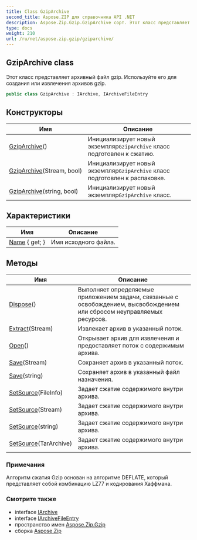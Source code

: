 ```yaml
---
title: Class GzipArchive
second_title: Aspose.ZIP для справочника API .NET
description: Aspose.Zip.Gzip.GzipArchive сорт. Этот класс представляет архивный файл gzip. Используйте его для создания или извлечения архивов gzip.
type: docs
weight: 210
url: /ru/net/aspose.zip.gzip/gziparchive/
---
```

## GzipArchive class

Этот класс представляет архивный файл gzip. Используйте его для создания или извлечения архивов gzip.

```csharp
public class GzipArchive : IArchive, IArchiveFileEntry
```

## Конструкторы

| Имя | Описание |
| --- | --- |
| [GzipArchive](gziparchive/#constructor)() | Инициализирует новый экземпляр`GzipArchive` класс подготовлен к сжатию. |
| [GzipArchive](gziparchive/#constructor_1)(Stream, bool) | Инициализирует новый экземпляр`GzipArchive` класс подготовлен к распаковке. |
| [GzipArchive](gziparchive/#constructor_2)(string, bool) | Инициализирует новый экземпляр`GzipArchive` класс. |

## Характеристики

| Имя | Описание |
| --- | --- |
| [Name](../../aspose.zip.gzip/gziparchive/name/) { get; } | Имя исходного файла. |

## Методы

| Имя | Описание |
| --- | --- |
| [Dispose](../../aspose.zip.gzip/gziparchive/dispose/)() | Выполняет определяемые приложением задачи, связанные с освобождением, высвобождением или сбросом неуправляемых ресурсов. |
| [Extract](../../aspose.zip.gzip/gziparchive/extract/)(Stream) | Извлекает архив в указанный поток. |
| [Open](../../aspose.zip.gzip/gziparchive/open/)() | Открывает архив для извлечения и предоставляет поток с содержимым архива. |
| [Save](../../aspose.zip.gzip/gziparchive/save/#save)(Stream) | Сохраняет архив в указанный поток. |
| [Save](../../aspose.zip.gzip/gziparchive/save/#save_1)(string) | Сохраняет архив в указанный файл назначения. |
| [SetSource](../../aspose.zip.gzip/gziparchive/setsource/#setsource_1)(FileInfo) | Задает сжатие содержимого внутри архива. |
| [SetSource](../../aspose.zip.gzip/gziparchive/setsource/#setsource_2)(Stream) | Задает сжатие содержимого внутри архива. |
| [SetSource](../../aspose.zip.gzip/gziparchive/setsource/#setsource_3)(string) | Задает сжатие содержимого внутри архива. |
| [SetSource](../../aspose.zip.gzip/gziparchive/setsource/#setsource)(TarArchive) | Задает сжатие содержимого внутри архива. |

### Примечания

Алгоритм сжатия Gzip основан на алгоритме DEFLATE, который представляет собой комбинацию LZ77 и кодирования Хаффмана.

### Смотрите также

* interface [IArchive](../../aspose.zip/iarchive/)
* interface [IArchiveFileEntry](../../aspose.zip/iarchivefileentry/)
* пространство имен [Aspose.Zip.Gzip](../../aspose.zip.gzip/)
* сборка [Aspose.Zip](../../)


